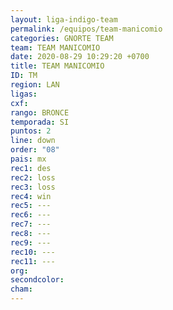 ```yaml
---
layout: liga-indigo-team
permalink: /equipos/team-manicomio
categories: GNORTE TEAM
team: TEAM MANICOMIO
date: 2020-08-29 10:29:20 +0700
title: TEAM MANICOMIO
ID: TM
region: LAN
ligas: 
cxf: 
rango: BRONCE
temporada: SI
puntos: 2
line: down
order: "08"
pais: mx
rec1: des
rec2: loss
rec3: loss
rec4: win
rec5: ---
rec6: ---
rec7: ---
rec8: ---
rec9: ---
rec10: ---
rec11: ---
org: 
secondcolor: 
cham:
---
```

